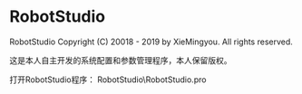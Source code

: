 # RobotStudio
RobotStudio
Copyright (C) 20018 - 2019 by XieMingyou. All rights reserved.

这是本人自主开发的系统配置和参数管理程序，本人保留版权。

打开RobotStudio程序：
RobotStudio\RobotStudio.pro
